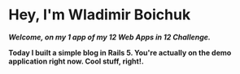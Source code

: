 **<h1>Hey, I'm Wladimir Boichuk</h1>
                                                                                                                                                                                                                                                                                                                                                                                  _<p>Welcome, on my 1 app of my 12 Web Apps in 12 Challenge.</p>_
                                                                                                                                                                                                                                                                                                                                                                                  <p>Today I built a  simple blog in Rails 5. You're actually on the demo application right now. Cool stuff, right!.</p>**
